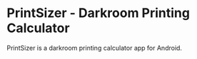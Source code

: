 PrintSizer - Darkroom Printing Calculator
=========================================

PrintSizer is a darkroom printing calculator app for Android.
